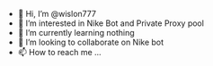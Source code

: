 - 👋 Hi, I’m @wislon777
- 👀 I’m interested in Nike Bot and Private Proxy pool
- 🌱 I’m currently learning nothing
- 💞️ I’m looking to collaborate on Nike bot
- 📫 How to reach me ...

<!---
wislon777/wislon777 is a ✨ special ✨ repository because its `README.md` (this file) appears on your GitHub profile.
You can click the Preview link to take a look at your changes.
--->
